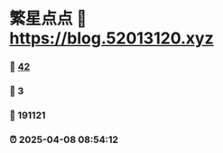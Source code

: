 # 繁星点点 :link: https://blog.52013120.xyz 
### :page_facing_up: [42](https://blog.52013120.xyz/tag.html) 
### :speech_balloon: 3 
### :hibiscus: 191121 
### :alarm_clock: 2025-04-08 08:54:12 

